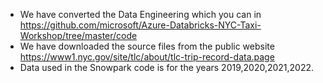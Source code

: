 * We have converted the Data Engineering which you can in https://github.com/microsoft/Azure-Databricks-NYC-Taxi-Workshop/tree/master/code
* We have downloaded the source files from the public website https://www1.nyc.gov/site/tlc/about/tlc-trip-record-data.page
* Data used in the Snowpark code is for the years 2019,2020,2021,2022.
